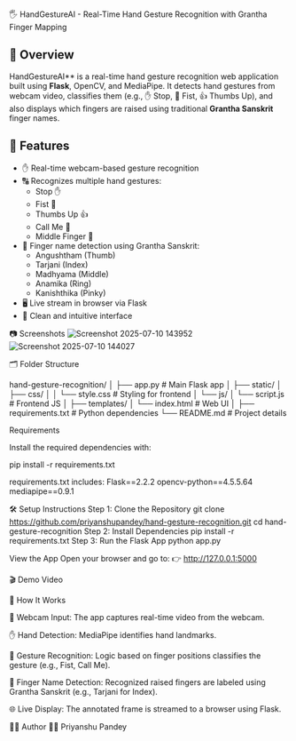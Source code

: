🖐️ HandGestureAI - Real-Time Hand Gesture Recognition with Grantha Finger Mapping

## 📖 Overview

HandGestureAI** is a real-time hand gesture recognition web application built using **Flask**, OpenCV, and MediaPipe. It detects hand gestures from webcam video, classifies them (e.g., ✋ Stop, 👊 Fist, 👍 Thumbs Up), and also displays which fingers are raised using traditional **Grantha Sanskrit** finger names.

## 🚀 Features

- ✋ Real-time webcam-based gesture recognition
- 🔠 Recognizes multiple hand gestures:
  - Stop ✋
  - Fist 👊
  - Thumbs Up 👍
  - Call Me 🤙
  - Middle Finger 🖕
- 🧠 Finger name detection using Grantha Sanskrit:
  - Angushtham (Thumb)
  - Tarjani (Index)
  - Madhyama (Middle)
  - Anamika (Ring)
  - Kanishthika (Pinky)
- 🖥️ Live stream in browser via Flask
- 🧼 Clean and intuitive interface

📷 Screenshots
![Screenshot 2025-07-10 143952](https://github.com/user-attachments/assets/8b4e0b9e-01b4-489b-848b-da03a34d36e5)
![Screenshot 2025-07-10 144027](https://github.com/user-attachments/assets/fdb6125e-e93e-4abe-96ef-baa84123ee6e)

🗂️ Folder Structure

hand-gesture-recognition/
│
├── app.py                  # Main Flask app
│
├── static/
│   ├── css/
│   │   └── style.css       # Styling for frontend
│   └── js/
│       └── script.js       # Frontend JS
│
├── templates/
│   └── index.html          # Web UI
│
├── requirements.txt        # Python dependencies
└── README.md               # Project details


 Requirements

Install the required dependencies with:

pip install -r requirements.txt

requirements.txt includes:
Flask==2.2.2
opencv-python==4.5.5.64
mediapipe==0.9.1

🛠️ Setup Instructions
Step 1: Clone the Repository
git clone https://github.com/priyanshupandey/hand-gesture-recognition.git
cd hand-gesture-recognition
Step 2: Install Dependencies
pip install -r requirements.txt
Step 3: Run the Flask App
python app.py

View the App
Open your browser and go to:
👉 http://127.0.0.1:5000

🎬 Demo Video





🤖 How It Works

📸 Webcam Input: The app captures real-time video from the webcam.

✋ Hand Detection: MediaPipe identifies hand landmarks.

🧠 Gesture Recognition: Logic based on finger positions classifies the gesture (e.g., Fist, Call Me).

📜 Finger Name Detection: Recognized raised fingers are labeled using Grantha Sanskrit (e.g., Tarjani for Index).

🌐 Live Display: The annotated frame is streamed to a browser using Flask.

🙋‍♂️ Author
👨‍💻 Priyanshu Pandey







